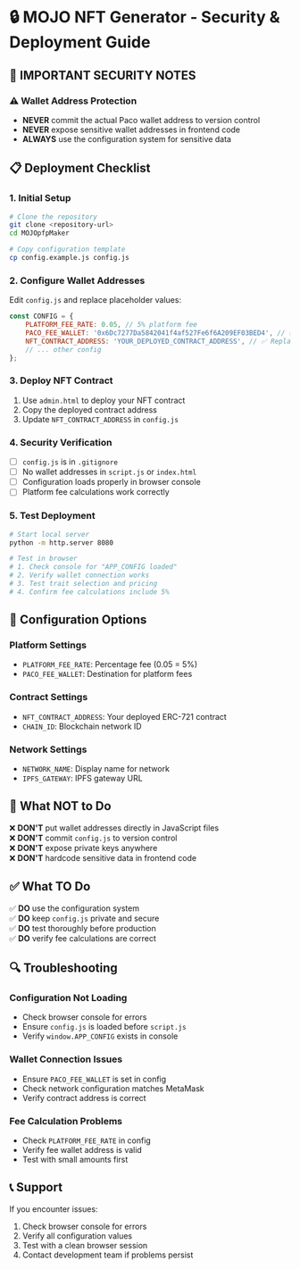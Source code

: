 # 🔒 MOJO NFT Generator - Security & Deployment Guide

## 🚨 IMPORTANT SECURITY NOTES

### ⚠️ Wallet Address Protection
- **NEVER** commit the actual Paco wallet address to version control
- **NEVER** expose sensitive wallet addresses in frontend code
- **ALWAYS** use the configuration system for sensitive data

## 📋 Deployment Checklist

### 1. Initial Setup
```bash
# Clone the repository
git clone <repository-url>
cd MOJOpfpMaker

# Copy configuration template
cp config.example.js config.js
```

### 2. Configure Wallet Addresses
Edit `config.js` and replace placeholder values:

```javascript
const CONFIG = {
    PLATFORM_FEE_RATE: 0.05, // 5% platform fee
    PACO_FEE_WALLET: '0x6Dc7277Da5842041f4af527Fe6f6A209EF03BED4', // ✅ Real address
    NFT_CONTRACT_ADDRESS: 'YOUR_DEPLOYED_CONTRACT_ADDRESS', // ✅ Replace this
    // ... other config
};
```

### 3. Deploy NFT Contract
1. Use `admin.html` to deploy your NFT contract
2. Copy the deployed contract address
3. Update `NFT_CONTRACT_ADDRESS` in `config.js`

### 4. Security Verification
- [ ] `config.js` is in `.gitignore`
- [ ] No wallet addresses in `script.js` or `index.html`
- [ ] Configuration loads properly in browser console
- [ ] Platform fee calculations work correctly

### 5. Test Deployment
```bash
# Start local server
python -m http.server 8080

# Test in browser
# 1. Check console for "APP_CONFIG loaded"
# 2. Verify wallet connection works
# 3. Test trait selection and pricing
# 4. Confirm fee calculations include 5%
```

## 🔧 Configuration Options

### Platform Settings
- `PLATFORM_FEE_RATE`: Percentage fee (0.05 = 5%)
- `PACO_FEE_WALLET`: Destination for platform fees

### Contract Settings
- `NFT_CONTRACT_ADDRESS`: Your deployed ERC-721 contract
- `CHAIN_ID`: Blockchain network ID

### Network Settings
- `NETWORK_NAME`: Display name for network
- `IPFS_GATEWAY`: IPFS gateway URL

## 🚫 What NOT to Do

❌ **DON'T** put wallet addresses directly in JavaScript files  
❌ **DON'T** commit `config.js` to version control  
❌ **DON'T** expose private keys anywhere  
❌ **DON'T** hardcode sensitive data in frontend code  

## ✅ What TO Do

✅ **DO** use the configuration system  
✅ **DO** keep `config.js` private and secure  
✅ **DO** test thoroughly before production  
✅ **DO** verify fee calculations are correct  

## 🔍 Troubleshooting

### Configuration Not Loading
- Check browser console for errors
- Ensure `config.js` is loaded before `script.js`
- Verify `window.APP_CONFIG` exists in console

### Wallet Connection Issues
- Ensure `PACO_FEE_WALLET` is set in config
- Check network configuration matches MetaMask
- Verify contract address is correct

### Fee Calculation Problems
- Check `PLATFORM_FEE_RATE` in config
- Verify fee wallet address is valid
- Test with small amounts first

## 📞 Support

If you encounter issues:
1. Check browser console for errors
2. Verify all configuration values
3. Test with a clean browser session
4. Contact development team if problems persist
